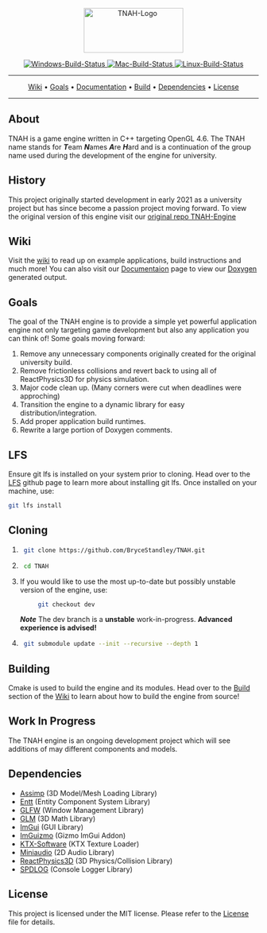 <p align="center">
    <img src="./resources/readme/logo/logo.png" alt="TNAH-Logo" width="200" height="90"/>
</p>

<p align="center">
<a href="https://github.com/BryceStandley/TNAH/actions/workflows/Windows.yml">
    <img src="https://github.com/BryceStandley/TNAH/actions/workflows/Windows.yml/badge.svg" alt="Windows-Build-Status"/>
</a>
<a href="https://github.com/BryceStandley/TNAH/actions/workflows/Mac.yml">
    <img src="https://github.com/BryceStandley/TNAH/actions/workflows/Mac.yml/badge.svg" alt="Mac-Build-Status"/>
</a>
<a href="https://github.com/BryceStandley/TNAH/actions/workflows/Linux.yml">
    <img src="https://github.com/BryceStandley/TNAH/actions/workflows/Linux.yml/badge.svg" alt="Linux-Build-Status"/>
</a>
</p>

---

<p align="center">
    <a href="https://github.com/BryceStandley/TNAH/wiki/">Wiki</a> •
    <a href="#goals">Goals</a> •
    <a href="https://brycestandley.github.io/TNAH/">Documentation</a> •
    <a href="https://github.com/BryceStandley/TNAH/wiki/Build">Build</a> •
    <a href="#dependencies">Dependencies</a> •
    <a href="https://github.com/BryceStandley/TNAH/LICENSE">License</a>
</p>

---

## About

TNAH is a game engine written in C++ targeting OpenGL 4.6. The TNAH name stands for ***T***eam ***N***ames ***A***re ***H***ard and is a continuation of the group name used during the development of the engine for university.

## History

This project originally started development in early 2021 as a university project but has since become a passion project moving forward. To view the original version of this engine visit our [original repo TNAH-Engine](https://github.com/BryceStandley/TNAH-Engine)

## Wiki

Visit the [wiki](https://github.com/BryceStandley/TNAH/wiki) to read up on example applications, build instructions and much more! You can also visit our [Documentaion](https://brycestandley.github.io/TNAH/) page to view our [Doxygen](https://www.doxygen.nl/index.html) generated output.

## Goals

The goal of the TNAH engine is to provide a simple yet powerful application engine not only targeting game development but also any application you can think of! Some goals moving forward:

1. Remove any unnecessary components originally created for the original university build.
2. Remove frictionless collisions and revert back to using all of ReactPhysics3D for physics simulation.
3. Major code clean up. (Many corners were cut when deadlines were approching)
4. Transition the engine to a dynamic library for easy distribution/integration.
5. Add proper application build runtimes.
6. Rewrite a large portion of Doxygen comments.

## LFS

Ensure git lfs is installed on your system prior to cloning. Head over to the [LFS](https://git-lfs.github.com/) github page to learn more about installing git lfs. Once installed on your machine, use:

```bash
git lfs install
```

## Cloning

1. ```bash
    git clone https://github.com/BryceStandley/TNAH.git
    ```

2. ```bash
    cd TNAH
    ```

3. If you would like to use the most up-to-date but possibly unstable version of the engine, use:
  
   ```bash
        git checkout dev
    ```

    ***Note*** The dev branch is a **unstable** work-in-progress. __Advanced experience is advised!__

4. ```bash
    git submodule update --init --recursive --depth 1
    ```

## Building

Cmake is used to build the engine and its modules. Head over to the [Build](/wiki/Build) section of the [Wiki](/wiki/) to learn about how to build the engine from source!

## Work In Progress

The TNAH engine is an ongoing development project which will see additions of may different components and models.

## Dependencies

- [Assimp](https://github.com/assimp/assimp) (3D Model/Mesh Loading Library)
- [Entt](https://github.com/skypjack/entt) (Entity Component System Library)
- [GLFW](https://github.com/glfw/glfw) (Window Management Library)
- [GLM](https://github.com/g-truc/glm) (3D Math Library)
- [ImGui](https://github.com/ocornut/imgui) (GUI Library)
- [ImGuizmo](https://github.com/CedricGuillemet/ImGuizmo) (Gizmo ImGui Addon)
- [KTX-Software](https://github.com/KhronosGroup/KTX-Software) (KTX Texture Loader)
- [Miniaudio](https://github.com/mackron/miniaudio) (2D Audio Library)
- [ReactPhysics3D](https://github.com/DanielChappuis/reactphysics3d) (3D Physics/Collision Library)
- [SPDLOG](https://github.com/gabime/spdlog) (Console Logger Library)

## License

This project is licensed under the MIT license. Please refer to the [License](/LICENSE) file for details.
